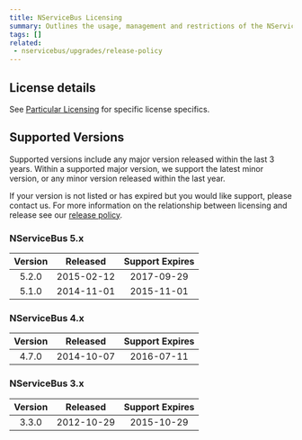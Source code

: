 ```yaml
---
title: NServiceBus Licensing 
summary: Outlines the usage, management and restrictions of the NServiceBus license. 
tags: []
related:
 - nservicebus/upgrades/release-policy
---
```


## License details

See [Particular Licensing](http://particular.net/licensing) for specific license specifics. 


## Supported Versions

Supported versions include any major version released within the last 3 years. Within a supported major version, we support the latest minor version, or any minor version released within the last year.

If your version is not listed or has expired but you would like support, please contact us. For more information on the relationship between licensing and release see our [release policy](/nservicebus/upgrades/release-policy.md).


### NServiceBus 5.x

|  Version  | Released        | Support Expires |
|:---------:|-----------------|:---------------:|
|   5.2.0   | 2015-02-12      |   2017-09-29    |
|   5.1.0   | 2014-11-01      |   2015-11-01    |


### NServiceBus 4.x

|  Version  | Released        | Support Expires |
|:---------:|-----------------|:---------------:|
|   4.7.0   | 2014-10-07      |   2016-07-11    |


### NServiceBus 3.x

|  Version  | Released        | Support Expires |
|:---------:|-----------------|:---------------:|
|   3.3.0   | 2012-10-29      |   2015-10-29    |